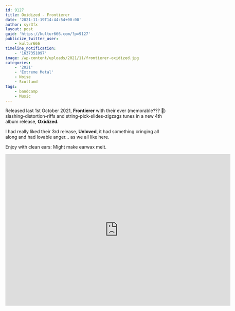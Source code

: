 ```yaml
---
id: 9127
title: Oxidized - Frontierer
date: '2021-11-19T14:44:54+00:00'
author: syr3fx
layout: post
guid: 'https://kultur666.com/?p=9127'
publicize_twitter_user:
    - kultur666
timeline_notification:
    - '1637351097'
image: /wp-content/uploads/2021/11/frontierer-oxidized.jpg
categories:
    - '2021'
    - 'Extreme Metal'
    - Noise
    - Scotland
tags:
    - bandcamp
    - Music
---
```


Released last 1st October 2021, **Frontierer** with their ever (memorable??? 🤣) slashing-distortion-riffs and string-pick-slides-zigzags tunes in a new 4th album release, **Oxidized.**

I had really liked their 3rd release, **Unloved**, it had something cringing all along and had lovable anger… as we all like here.

Enjoy with clean ears: Might make earwax melt.

<iframe style="border: 0; width: 700; height: 472px;" src="https://bandcamp.com/EmbeddedPlayer/album=1558876972/size=large/bgcol=333333/linkcol=e99708/tracklist=false/transparent=true/" seamless></iframe>
